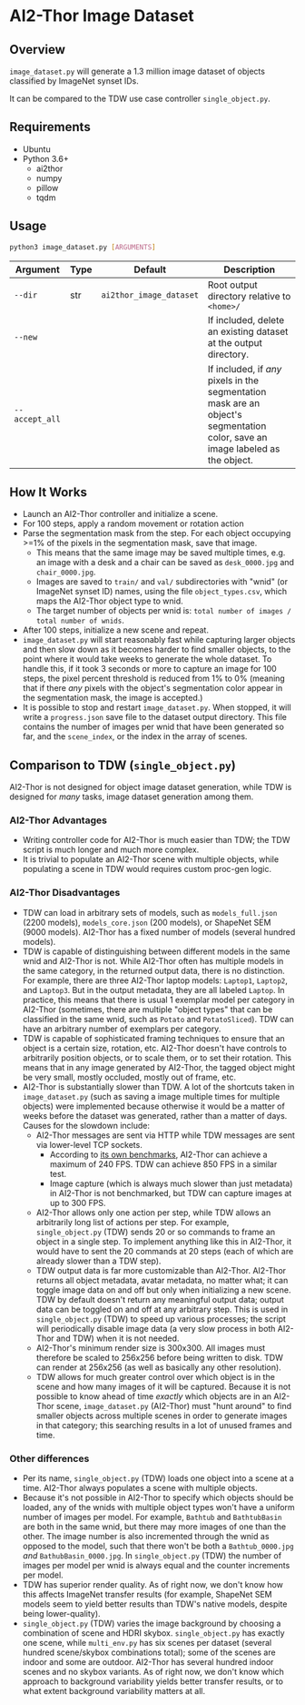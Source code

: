 # AI2-Thor Image Dataset

## Overview

`image_dataset.py` will generate a 1.3 million image dataset of objects classified by ImageNet synset IDs.

It can be compared to the TDW use case controller `single_object.py`.

## Requirements

- Ubuntu
- Python 3.6+
  - ai2thor
  - numpy
  - pillow
  - tqdm

## Usage

```bash
python3 image_dataset.py [ARGUMENTS]
```

| Argument       | Type | Default                 | Description                                                  |
| -------------- | ---- | ----------------------- | ------------------------------------------------------------ |
| `--dir`        | str  | `ai2thor_image_dataset` | Root output directory relative to `<home>/`                  |
| `--new`        |      |                         | If included, delete an existing dataset at the output directory. |
| `--accept_all` |      |                         | If included, if *any* pixels in the segmentation mask are an object's segmentation color, save an image labeled as the object. |

## How It Works

- Launch an AI2-Thor controller and initialize a scene.
- For 100 steps, apply a random movement or rotation action
- Parse the segmentation mask from the step. For each object occupying >=1% of the pixels in the segmentation mask, save that image. 
  - This means that the same image may be saved multiple times, e.g. an image with a desk and a chair can be saved as `desk_0000.jpg` and `chair_0000.jpg`.
  - Images are saved to `train/` and `val/` subdirectories with "wnid" (or ImageNet synset ID) names, using the file `object_types.csv`, which maps the AI2-Thor object type to wnid.
  - The target number of objects per wnid is: `total number of images / total number of wnids`.
- After 100 steps, initialize a new scene and repeat.
- `image_dataset.py` will start reasonably fast while capturing larger objects and then slow down as it becomes harder to find smaller objects, to the point where it would take weeks to generate the whole dataset. To handle this, if it took 3 seconds or more to capture an image for 100 steps, the pixel percent threshold is reduced from 1% to  0% (meaning that if there _any_ pixels with the object's segmentation color appear in the segmentation mask, the image is accepted.)
- It is possible to stop and restart `image_dataset.py`. When stopped, it will write a `progress.json` save file to the dataset output directory. This file contains the number of images per wnid that have been generated so far, and the `scene_index`, or the index in the array of scenes.

## Comparison to TDW (`single_object.py`)

AI2-Thor is not designed for object image dataset generation, while TDW is designed for _many_ tasks, image dataset generation among them.

### AI2-Thor Advantages

- Writing controller code for AI2-Thor is much easier than TDW; the TDW script is much longer and much more complex.
- It is trivial to populate an AI2-Thor scene with multiple objects, while populating a scene in TDW would requires custom proc-gen logic.

### AI2-Thor Disadvantages

- TDW can load in arbitrary sets of models, such as `models_full.json` (2200 models), `models_core.json` (200 models), or ShapeNet SEM (9000 models). AI2-Thor has a fixed number of models (several hundred models).
- TDW is capable of distinguishing between different models in the same wnid and AI2-Thor is not. While AI2-Thor often has multiple models in the same category, in the returned output data, there is no distinction. For example, there are three AI2-Thor laptop models: `Laptop1`, `Laptop2`, and `Laptop3`. But in the output metadata, they are all labeled `Laptop`. In practice, this means that there is usual 1 exemplar model per category in AI2-Thor (sometimes, there are multiple "object types" that can be classified in the same wnid, such as `Potato` and `PotatoSliced`). TDW can have an arbitrary number of exemplars per category.
- TDW is capable of sophisticated framing techniques to ensure that an object is a certain size, rotation, etc. AI2-Thor doesn't have controls to arbitrarily position objects, or to scale them, or to set their rotation. This means that in any image generated by AI2-Thor, the tagged object might be very small, mostly occluded, mostly out of frame, etc.
- AI2-Thor is substantially slower than TDW. A lot of the shortcuts taken in `image_dataset.py` (such as saving a image multiple times for multiple objects) were implemented because otherwise it would be a matter of weeks before the dataset was generated, rather than a matter of days. Causes for the slowdown include:
  - AI2-Thor messages are sent via HTTP while TDW messages are sent via lower-level TCP sockets. 
    - According to [its own benchmarks](https://arxiv.org/pdf/1712.05474.pdf), AI2-Thor can achieve a maximum of 240 FPS. TDW can achieve 850 FPS in a similar test. 
    - Image capture (which is always much slower than just metadata) in AI2-Thor is not benchmarked, but TDW can capture images at up to 300 FPS.
  - AI2-Thor allows only one action per step, while TDW allows an arbitrarily long list of actions per step. For example, `single_object.py` (TDW) sends 20 or so commands to frame an object in a single step. To implement anything like this in AI2-Thor, it would have to sent the 20 commands at 20 steps (each of which are already slower than a TDW step).
  - TDW output data is far more customizable than AI2-Thor. AI2-Thor returns all object metadata, avatar metadata, no matter what; it can toggle image data on and off but only when initializing a new scene. TDW by default doesn't return any meaningful output data; output data can be toggled on and off at any arbitrary step. This is used in `single_object.py` (TDW) to speed up various processes; the script will periodically disable image data (a very slow process in both AI2-Thor and TDW) when it is not needed.
  - AI2-Thor's minimum render size is 300x300. All images must therefore be scaled to 256x256 before being written to disk. TDW can render at 256x256 (as well as basically any other resolution).
  - TDW allows for much greater control over which object is in the scene and how many images of it will be captured. Because it is not possible to know ahead of time _exactly_ which objects are in an AI2-Thor scene, `image_dataset.py` (AI2-Thor) must "hunt around" to find smaller objects across multiple scenes in order to generate images in that category; this searching results in a lot of unused frames and time.

### Other differences

- Per its name, `single_object.py` (TDW) loads one object into a scene at a time. AI2-Thor always populates a scene with multiple objects.
- Because it's not possible in AI2-Thor to specify which objects should be loaded, any of the wnids with multiple object types won't have a uniform number of images per model. For example, `Bathtub` and `BathtubBasin` are both in the same wnid, but there may more images of one than the other. The image number is also incremented through the wnid as opposed to the model, such that there won't be both a `Bathtub_0000.jpg` _and_ `BathubBasin_0000.jpg`. In `single_object.py` (TDW) the number of images per model per wnid is always equal and the counter increments per model.
- TDW has superior render quality. As of right now, we don't know how this affects ImageNet transfer results (for example, ShapeNet SEM models seem to yield better results than TDW's native models, despite being lower-quality).
- `single_object.py` (TDW) varies the image background by choosing a combination of scene and HDRI skybox. `single_object.py` has exactly one scene, while `multi_env.py` has six scenes per dataset (several hundred scene/skybox combinations total); some of the scenes are indoor and some are outdoor. AI2-Thor has several hundred indoor scenes and no skybox variants. As of right now, we don't know which approach to background variability yields better transfer results, or to what extent background variability matters at all.